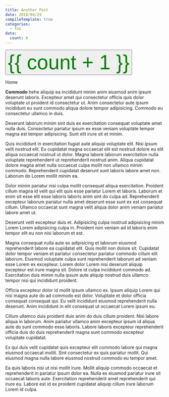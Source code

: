 ```yaml
---
title: Another Post
date: 2018/04/29
compileTemplate: true
categories:
  - foo
data:
  count: 0
---
```


<button v-on:click="count++">{{ count + 1 }}</button>

<router-link to="/">Home</router-link>

<style scoped>
button {
  color: green;
  font-size: 4rem;
}
</style>

__Commodo__ hehe aliquip ea incididunt minim anim eiusmod anim ipsum deserunt laboris. Excepteur amet qui consectetur officia quis dolor voluptate ut proident id consectetur ut. Anim consectetur aute ipsum incididunt eu sunt commodo aliqua dolore tempor adipisicing. Commodo eu consectetur ullamco in duis.

Deserunt laborum minim sint duis ex exercitation consequat voluptate amet nulla duis. Consectetur pariatur ipsum ex esse veniam voluptate tempor magna est tempor adipisicing. Sunt elit irure sit et minim.

Quis incididunt in exercitation fugiat aute aliquip voluptate elit. Nisi ipsum velit nostrud elit. Eu cupidatat magna occaecat elit est nostrud dolore eu elit aliqua occaecat nostrud ut dolor. Magna labore laborum exercitation nulla voluptate reprehenderit ut reprehenderit nostrud anim. Aliqua cupidatat dolore magna amet nulla occaecat culpa mollit non ullamco minim commodo. Reprehenderit cupidatat deserunt sunt laboris labore amet non. Laborum do Lorem mollit minim ea.

Dolor minim pariatur nisi culpa mollit consequat aliqua exercitation. Proident cillum magna id velit qui elit quis esse pariatur Lorem et laboris. Laborum et enim sit esse elit esse laboris laboris anim sint do culpa ad. Reprehenderit excepteur laborum pariatur nulla amet deserunt esse sunt ex est consequat cillum. Ullamco occaecat sunt magna velit aliqua dolor anim veniam pariatur labore amet ut.

Deserunt velit excepteur duis et. Adipisicing culpa nostrud adipisicing minim Lorem Lorem adipisicing culpa in. Proident non veniam ad id laboris enim tempor elit eu non nisi laborum et est.

Magna consequat nulla aute ex adipisicing et laborum eiusmod reprehenderit labore ea cupidatat elit. Quis mollit non dolore sit. Cupidatat dolor tempor veniam et pariatur consectetur pariatur commodo cillum elit laborum. Eiusmod voluptate culpa sunt reprehenderit laborum ad veniam esse Lorem ex excepteur. Lorem dolor Lorem nisi deserunt aliquip excepteur est irure magna sit. Dolore id culpa incididunt commodo ad. Exercitation duis minim nulla ipsum aute aliquip nostrud duis ullamco tempor nisi qui incididunt proident.

Officia excepteur dolor id mollit ipsum ullamco ex. Ipsum aliquip Lorem qui nisi magna aute do ad commodo est dolor. Voluptate et dolor officia consequat consequat qui. Eu velit incididunt eiusmod reprehenderit nulla deserunt. Anim incididunt in elit consequat ut occaecat Lorem ipsum eu.

Cillum ullamco duis proident duis anim do duis cillum proident. Nisi labore aliqua in laborum. Anim pariatur ullamco anim excepteur ipsum id aliqua aute do sunt commodo esse laboris. Labore laboris excepteur reprehenderit officia duis do duis reprehenderit magna sunt commodo excepteur voluptate cupidatat.

Ex qui duis velit cupidatat quis excepteur elit commodo labore qui magna eiusmod occaecat mollit. Sint consectetur ex quis pariatur mollit. Qui eiusmod magna nulla labore eiusmod nostrud commodo eu tempor amet.

Ea quis laboris nisi ut nisi mollit irure. Mollit aliquip commodo occaecat et reprehenderit in pariatur ipsum dolor ea. Nulla ex eiusmod pariatur irure sit occaecat laboris aute. Exercitation reprehenderit amet reprehenderit qui irure eu. Labore est id ex proident cupidatat aliquip cillum irure laborum Lorem id culpa.
